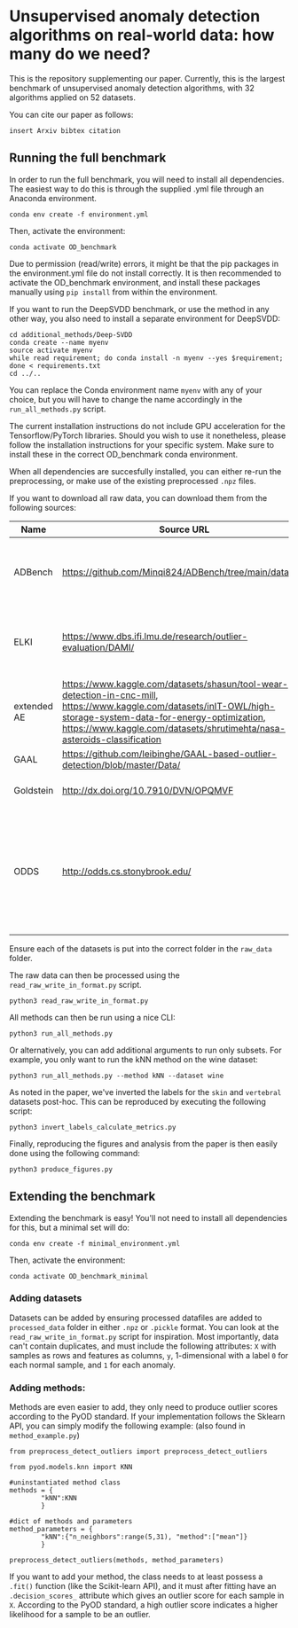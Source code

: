 # Unsupervised anomaly detection algorithms on real-world data: how many do we need?
This is the repository supplementing our paper.
Currently, this is the largest benchmark of unsupervised anomaly detection algorithms, with 32 algorithms applied on 52 datasets. 

You can cite our paper as follows:

```
insert Arxiv bibtex citation
```

## Running the full benchmark
In order to run the full benchmark, you will need to install all dependencies. The easiest way to do this is through the supplied .yml file through an Anaconda environment.
```
conda env create -f environment.yml
```

Then, activate the environment:
```
conda activate OD_benchmark
```

Due to permission (read/write) errors, it might be that the pip packages in the environment.yml file do not install correctly. It is then recommended to activate the OD_benchmark environment, and install these packages manually using `pip install` from within the environment.

If you want to run the DeepSVDD benchmark, or use the method in any other way, you also need to install a separate environment for DeepSVDD:

```
cd additional_methods/Deep-SVDD
conda create --name myenv
source activate myenv
while read requirement; do conda install -n myenv --yes $requirement; done < requirements.txt
cd ../..
```

You can replace the Conda environment name `myenv` with any of your choice, but you will have to change the name accordingly in the `run_all_methods.py` script.

The current installation instructions do not include GPU acceleration for the Tensorflow/PyTorch libraries. Should you wish to use it nonetheless, please follow the installation instructions for your specific system. Make sure to install these in the correct OD_benchmark conda environment.

When all dependencies are succesfully installed, you can either re-run the preprocessing, or make use of the existing preprocessed `.npz` files.

If you want to download all raw data, you can download them from the following sources:

| **Name**    | **Source URL**                                                                                                                                                                                                                               | **Datasets**                                                                                                                                                                                                                                                                                                      |
|-------------|----------------------------------------------------------------------------------------------------------------------------------------------------------------------------------------------------------------------------------------------|-------------------------------------------------------------------------------------------------------------------------------------------------------------------------------------------------------------------------------------------------------------------------------------------------------------------|
| ADBench     | https://github.com/Minqi824/ADBench/tree/main/datasets                                                                                                                                                                                       | 11_donors.npz, 12_fault.npz, 19_landsat.npz, 22_magic.gamma.npz, 33_skin.npz, 42_WBC.npz, 46_WPBC.npz, 47_yeast.npz, 4_breastw.npz, 5_campaign.npz                                                                                                                                                                |
| ELKI        | https://www.dbs.ifi.lmu.de/research/outlier-evaluation/DAMI/                                                                                                                                                                                 | Hepatitis_withoutdupl_norm_16.arff, InternetAds_withoutdupl_norm_19.arff, PageBlocks_withoutdupl_norm_09.arff, Parkinson_withoutdupl_norm_75.arff, Stamps_withoutdupl_norm_09.arff, Wilt_withoutdupl_norm_05.arff                                                                                                 |
| extended AE | https://www.kaggle.com/datasets/shasun/tool-wear-detection-in-cnc-mill, https://www.kaggle.com/datasets/inIT-OWL/high-storage-system-data-for-energy-optimization, https://www.kaggle.com/datasets/shrutimehta/nasa-asteroids-classification | HRSS_anomalous_optimized.csv, HRSS_anomalous_standard.csv, nasa.csv, and the entire folder: "CNC-kaggle"                                                                                                                                                                                                          |
| GAAL        | https://github.com/leibinghe/GAAL-based-outlier-detection/blob/master/Data/                                                                                                                                                                  | Spambase, Waveform                                                                                                                                                                                                                                                                                                |
| Goldstein   | http://dx.doi.org/10.7910/DVN/OPQMVF                                                                                                                                                                                                         | aloi-unsupervised-ad.csv, pen-global-unsupervised-ad.csv, pen-local-unsupervised-ad.csv                                                                                                                                                                                                                           |
| ODDS        | http://odds.cs.stonybrook.edu/                                                                                                                                                                                                               | annthyroid.mat, arrhythmia.mat, cardio.mat, cover.mat, glass.mat, http.mat, ionosphere.mat, letter.mat, mammography.mat, mnist.mat, musk.mat, optdigits.mat, pendigits.mat, pima.mat, satellite.mat, satimage-2.mat, shuttle.mat, smtp.mat, speech.mat, thyroid.mat, vertebral.mat, vowels.mat, wbc.mat, wine.mat, and non ".mat" data: seismic-bumps.arff, yeast.data, yeast.names |

Ensure each of the datasets is put into the correct folder in the `raw_data` folder.

The raw data can then be processed using the `read_raw_write_in_format.py` script.

```
python3 read_raw_write_in_format.py
```

All methods can then be run using a nice CLI:

```
python3 run_all_methods.py
```

Or alternatively, you can add additional arguments to run only subsets. For example, you only want to run the kNN method on the wine dataset:

```
python3 run_all_methods.py --method kNN --dataset wine
```

As noted in the paper, we've inverted the labels for the `skin` and `vertebral` datasets post-hoc. This can be reproduced by executing the following script:

```
python3 invert_labels_calculate_metrics.py
```

Finally, reproducing the figures and analysis from the paper is then easily done using the following command:


```
python3 produce_figures.py
```

## Extending the benchmark
Extending the benchmark is easy!
You'll not need to install all dependencies for this, but a minimal set will do:
```
conda env create -f minimal_environment.yml
```

Then, activate the environment:
```
conda activate OD_benchmark_minimal
```

### Adding datasets
Datasets can be added by ensuring processed datafiles are added to `processed_data` folder in either `.npz` or `.pickle` format. You can look at the `read_raw_write_in_format.py` script for inspiration. Most importantly, data can't contain duplicates, and must include the following attributes: `X` with samples as rows and features as columns, `y`, 1-dimensional with a label `0` for each normal sample, and `1` for each anomaly.

### Adding methods:
Methods are even easier to add, they only need to produce outlier scores according to the PyOD standard. If your implementation follows the Sklearn API, you can simply modify the following example: (also found in `method_example.py`)
```
from preprocess_detect_outliers import preprocess_detect_outliers

from pyod.models.knn import KNN 

#uninstantiated method class
methods = {
        "kNN":KNN
        }

#dict of methods and parameters
method_parameters = {
        "kNN":{"n_neighbors":range(5,31), "method":["mean"]}
        }

preprocess_detect_outliers(methods, method_parameters)
```
If you want to add your method, the class needs to at least possess a `.fit()` function (like the Scikit-learn API), and it must after fitting have an `.decision_scores_` attribute which gives an outlier score for each sample in `X`. According to the PyOD standard, a high outlier score indicates a higher likelihood for a sample to be an outlier.

